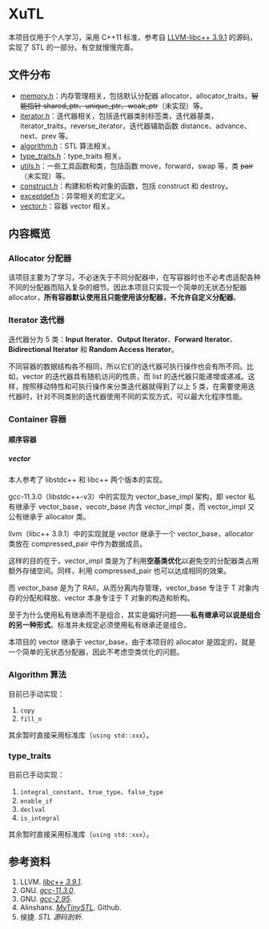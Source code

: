 # XuTL

本项目仅用于个人学习，采用 C++11 标准，参考自 [LLVM-libc++ 3.9.1](https://releases.llvm.org/3.9.1/libcxx-3.9.1.src.tar.xz) 的源码，实现了 STL 的一部分。有空就慢慢完善。

## 文件分布

- [memory.h](XuTL/memory.h)：内存管理相关，包括默认分配器 allocator，allocator_traits，~~智能指针 shared_ptr、unique_ptr、weak_ptr~~（未实现）等。
- [iterator.h](XuTL/iterator.h)：迭代器相关，包括迭代器类别标签类，迭代器基类，iterator_traits，reverse_iterator，迭代器辅助函数 distance、advance、next、prev 等。
- [algorithm.h](XuTL/algorithm.h)：STL 算法相关。
- [type_traits.h](XuTL/type_traits.h)：type_traits 相关。
- [utils.h](XuTL/utils.h)：一些工具函数和类，包括函数 move，forward，swap 等，类 ~~pair~~（未实现）等。
- [construct.h](XuTL/construct.h)：构建和析构对象的函数，包括 construct 和 destroy。
- [exceptdef.h](XuTL/exceptdef.h)：异常相关的宏定义。
- [vector.h](XuTL/vector.h)：容器 vector 相关。

## 内容概览

### Allocator 分配器

该项目主要为了学习，不必迷失于不同分配器中，在写容器时也不必考虑适配各种不同的分配器而陷入复杂的细节。因此本项目只实现一个简单的无状态分配器 allocator，**所有容器默认使用且只能使用该分配器，不允许自定义分配器**。

### Iterator 迭代器

迭代器分为 5 类：**Input Iterator**、**Output Iterator**、**Forward Iterator**、**Bidirectional Iterator** 和 **Random Access Iterator**。

不同容器的数据结构各不相同，所以它们的迭代器可执行操作也会有所不同。比如，vector 的迭代器具有随机访问的性质，而 list 的迭代器只能递增或递减。这样，按照移动特性和可执行操作来分类迭代器就得到了以上 5 类，在需要使用迭代器时，针对不同类别的迭代器使用不同的实现方式，可以最大化程序性能。

### Container 容器

#### 顺序容器

##### vector

本人参考了 libstdc++ 和 libc++ 两个版本的实现。

gcc-11.3.0（libstdc++-v3）中的实现为 vector_base_impl 架构，即 vector 私有继承于 vector_base，vecotr_base 内含 vector_impl 类，而 vector_impl 又公有继承于 allocator 类。

llvm（libc++ 3.9.1）中的实现就是 vector 继承于一个 vector_base，allocator 类放在 compressed_pair 中作为数据成员。

这样的目的在于，vector_impl 类是为了利用**空基类优化**以避免空的分配器类占用额外存储空间。同样，利用 compressed_pair 也可以达成相同的效果。

而 vector_base 是为了 RAII，从而分离内存管理，vector_base 专注于 T 对象内存的分配和释放、vector 本身专注于 T 对象的构造和析构。

至于为什么使用私有继承而不是组合，其实是偏好问题——**私有继承可以说是组合的另一种形式**。标准并未规定必须使用私有继承还是组合。

本项目的 vector 继承于 vector_base，由于本项目的 allocator 是固定的，就是一个简单的无状态分配器，因此不考虑空类优化的问题。

### Algorithm 算法

目前已手动实现：

1. `copy`
2. `fill_n`

其余暂时直接采用标准库（`using std::xxx`）。

### type_traits

目前已手动实现：

1. `integral_constant`、`true_type`、`false_type`
2. `enable_if`
3. `declval`
4. `is_integral`

其余暂时直接采用标准库（`using std::xxx`）。

## 参考资料

1. LLVM. [*libc++ 3.9.1*](https://releases.llvm.org/download.html).
1. GNU. [*gcc-11.3.0*](https://mirrors.aliyun.com/gnu/gcc/gcc-11.3.0).
2. GNU. [*gcc-2.95*](https://mirrors.aliyun.com/gnu/gcc/gcc-2.95).
3. Alinshans. [*MyTinySTL*](https://github.com/Alinshans/MyTinySTL). Github.
4. 侯捷. *STL 源码剖析*.